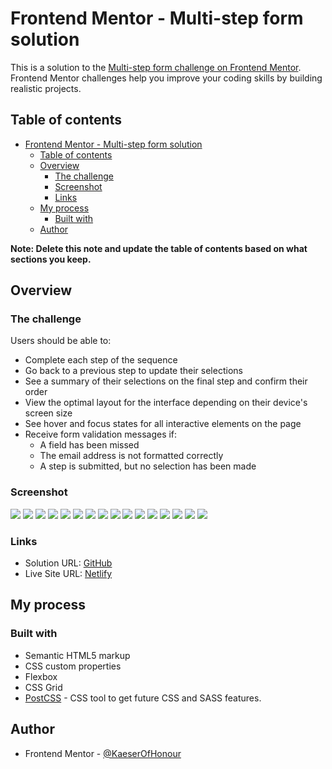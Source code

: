 # Frontend Mentor - Multi-step form solution

This is a solution to the [Multi-step form challenge on Frontend Mentor](https://www.frontendmentor.io/challenges/multistep-form-YVAnSdqQBJ). Frontend Mentor challenges help you improve your coding skills by building realistic projects.

## Table of contents

- [Frontend Mentor - Multi-step form solution](#frontend-mentor---multi-step-form-solution)
  - [Table of contents](#table-of-contents)
  - [Overview](#overview)
    - [The challenge](#the-challenge)
    - [Screenshot](#screenshot)
    - [Links](#links)
  - [My process](#my-process)
    - [Built with](#built-with)
  - [Author](#author)

**Note: Delete this note and update the table of contents based on what sections you keep.**

## Overview

### The challenge

Users should be able to:

-   Complete each step of the sequence
-   Go back to a previous step to update their selections
-   See a summary of their selections on the final step and confirm their order
-   View the optimal layout for the interface depending on their device's screen size
-   See hover and focus states for all interactive elements on the page
-   Receive form validation messages if:
    -   A field has been missed
    -   The email address is not formatted correctly
    -   A step is submitted, but no selection has been made

### Screenshot

![](./screenshots/LargeScreenPart1.1.png)
![](./screenshots/LargeScreenPart1.2.png)
![](./screenshots/LargeScreenPart2.1.png)
![](./screenshots/LargeScreenPart2.2.png)
![](./screenshots/LargeScreenPart3.1.png)
![](./screenshots/LargeScreenPart3.2.png)
![](./screenshots/LargeScreenPart4.png)
![](./screenshots/LargeScreenPart5.png)
![](./screenshots/SmallScreenPart1.1.png)
![](./screenshots/SmallScreenPart1.2.png)
![](./screenshots/SmallScreenPart2.1.png)
![](./screenshots/SmallScreenPart2.2.png)
![](./screenshots/SmallScreenPart3.1.png)
![](./screenshots/SmallScreenPart3.2.png)
![](./screenshots/SmallScreenPart4.png)
![](./screenshots/SmallScreenPart5.png)

### Links

-   Solution URL: [GitHub](https://github.com/KaeserOfHonour/frontend-montor-multi-step-form)
-   Live Site URL: [Netlify](https://frontend-mentor-smug-multi-step-form.netlify.app)

## My process

### Built with

-   Semantic HTML5 markup
-   CSS custom properties
-   Flexbox
-   CSS Grid
-   [PostCSS](https://postcss.org/) - CSS tool to get future CSS and SASS features.

## Author

-   Frontend Mentor - [@KaeserOfHonour](https://www.frontendmentor.io/profile/KaeserOfHonour)
